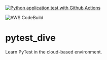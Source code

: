 [![Python application test with Github Actions](https://github.com/JasonZhangjc/pytest_dive/actions/workflows/testing-ci.yml/badge.svg)](https://github.com/JasonZhangjc/pytest_dive/actions/workflows/testing-ci.yml)

![AWS CodeBuild](https://codebuild.ca-central-1.amazonaws.com/badges?uuid=eyJlbmNyeXB0ZWREYXRhIjoiblY5MWNJNVNXVVY0ODRsSWkvNG1sNm9UZEVoOFhXU3dIc0pNNUE3d0g5d2JZRUdHSDhiUU0wVjBFeHBieTd6MnovbkNqeGtTNDJ5VVpPK24xY0FqZE1ZPSIsIml2UGFyYW1ldGVyU3BlYyI6Ik1zdHExbnZCSzJyb1hNeHMiLCJtYXRlcmlhbFNldFNlcmlhbCI6MX0%3D&branch=main)

# pytest_dive
Learn PyTest in the cloud-based environment.
